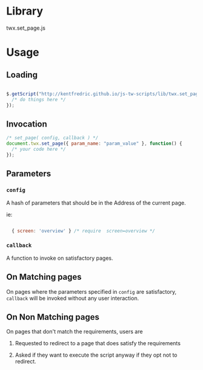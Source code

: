# Library

  twx.set_page.js

# Usage

## Loading

```js

$.getScript("http://kentfredric.github.io/js-tw-scripts/lib/twx.set_page.js", function() {
  /* do things here */
});

```

## Invocation

```js
/* set_page( config, callback ) */
document.twx.set_page({ param_name: "param_value" }, function() {
  /* your code here */
});

```
## Parameters

### `config`

A hash of parameters that should be in the Address of the current page.

ie:

```js

  { screen: 'overview' } /* require  screen=overview */

```

### `callback`

A function to invoke on satisfactory pages.

## On Matching pages

On pages where the parameters specified in `config` are satisfactory, `callback` will
be invoked without any user interaction.

## On Non Matching pages

On pages that don't match the requirements, users are 

1. Requested to redirect to a page that does satisfy the requirements

2. Asked if they want to execute the script anyway if they opt not to redirect.


